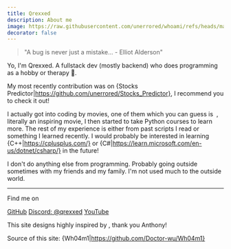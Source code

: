 ```yaml
---
title: Qrexxed
description: About me
image: https://raw.githubusercontent.com/unerrored/whoami/refs/heads/main/pfp.png
decorator: false
---
```


> "A bug is never just a mistake... - Elliot Alderson"

Yo, I'm Qrexxed. A fullstack dev (mostly backend) who does programming as a hobby or therapy 🙏.<br>

My most recently contribution was on {Stocks Predictor|https://github.com/unerrored/Stocks_Predictor}, I recommend you to check it out!<br>

I actually got into coding by movies, one of them which you can guess is &nbsp;<PeopleWithAvatar
 link="https://www.imdb.com/title/tt4158110/"
 name="Mr Robot"
 avatarUrl="https://i.pinimg.com/564x/37/17/d6/3717d6a414d8dc80186aa48cbd089804.jpg"
/>, literally an inspiring movie, I then started to take Python courses to learn more. The rest of my experience is either from past scripts I read or something I learned recently. I would probably be interested in learning {C++|https://cplusplus.com/} or {C#|https://learn.microsoft.com/en-us/dotnet/csharp/} in the future!

I don't do anything else from programming. Probably going outside sometimes with my friends and my family. I'm not used much to the outside world.

---

Find me on

<p flex="~ gap-3 wrap" class="mt--2!">
  <a href="https://github.com/unerrored" target="_blank"><span op75 i-simple-icons-github /> GitHub</a>
   <a href="https://discord.com/" target="_blank"><span op75 i-simple-icons-discord /> Discord: @qrexxed</a>
  <a href="https://www.youtube.com/qrexxed" target="_blank"><span op75 i-simple-icons-youtube /> YouTube</a>
</p>

This site designs highly inspired by <PeopleWithAvatar
 link="https://antfu.me"
 name="Anthony Fu"
 avatarUrl="https://github.com/antfu.png"
/>, thank you Anthony!<br>

Source of this site: {Wh04m1|https://github.com/Doctor-wu/Wh04m1}
